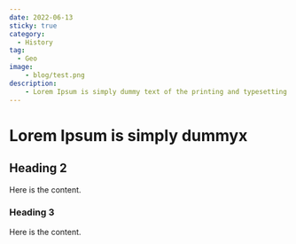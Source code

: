 ```yaml
---
date: 2022-06-13
sticky: true
category:
  - History
tag:
  - Geo
image:
    - blog/test.png
description:
    - Lorem Ipsum is simply dummy text of the printing and typesetting industry.
---
```


# Lorem Ipsum is simply dummyx 

## Heading 2

Here is the content.

### Heading 3

Here is the content.